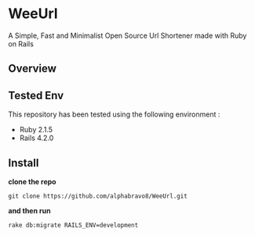 # WeeUrl

A Simple, Fast and Minimalist Open Source Url Shortener made with Ruby on Rails

## Overview

## Tested Env

This repository has been tested using the following environment :

- Ruby 2.1.5
- Rails 4.2.0

## Install

**clone the repo**
```
git clone https://github.com/alphabravo8/WeeUrl.git
```
**and then run**
```
rake db:migrate RAILS_ENV=development
```
